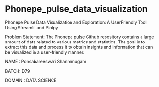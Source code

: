 # Phonepe_pulse_data_visualization

Phonepe Pulse Data Visualization and Exploration: A UserFriendly Tool Using Streamlit and Plotpy

Problem Statement: The Phonepe pulse Github repository contains a large amount of data related to various metrics and statistics. The goal is to extract this data and process it to obtain insights and information that can be visualized in a user-friendly manner.

NAME : Ponsabareeswari Shanmmugam

BATCH: D79

DOMAIN : DATA SCIENCE
